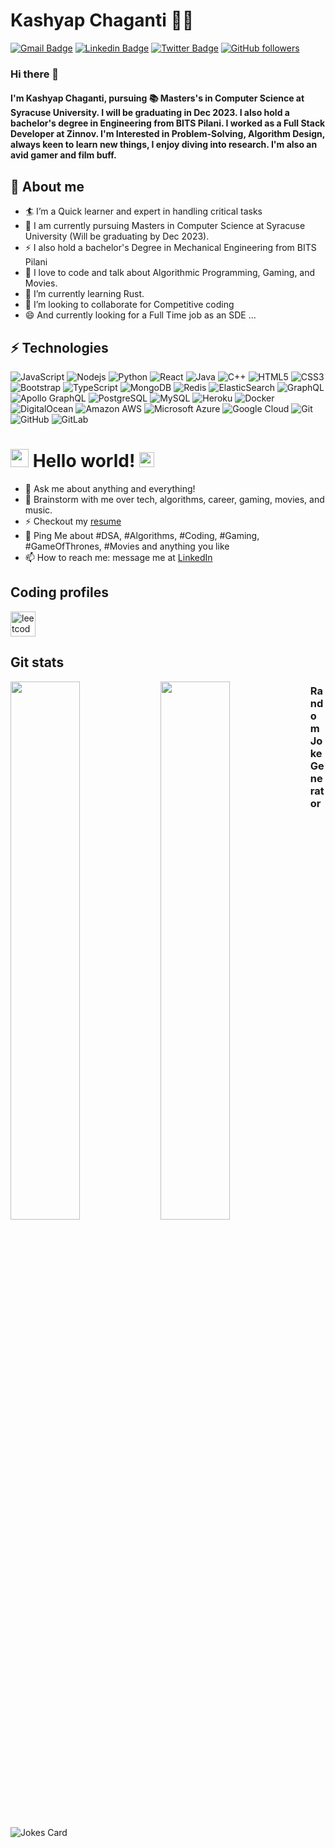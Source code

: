 # Kashyap Chaganti 👨‍💻
[![Gmail Badge](https://img.shields.io/badge/-kashyapchaganti96@gmail.com-c14438?style=flat-square&logo=Gmail&logoColor=white&link=mailto:kashyapchaganti96@gmail.com)](mailto:kashyapchaganti96@gmail.com)
[![Linkedin Badge](https://img.shields.io/badge/-kashyapchaganti-blue?style=flat-square&logo=Linkedin&logoColor=white&link=https://www.linkedin.com/in/kashyapchaganti/)](https://www.linkedin.com/in/kashyapchaganti/)
[![Twitter Badge](https://img.shields.io/badge/-@KashyapChagi-1ca0f1?style=flat-square&labelColor=1ca0f1&logo=twitter&logoColor=white&link=https://twitter.com/KashyapChagi)](https://twitter.com/KashyapChagi) 
[![GitHub followers](https://img.shields.io/github/followers/kashyapchaganti?label=Follow&style=social)](https://github.com/kashyapchaganti/?tab=follow)

### Hi there 👋

#### I'm Kashyap Chaganti, pursuing :books: Masters's in Computer Science at Syracuse University. I will be graduating in Dec 2023. I also hold a bachelor's degree in Engineering from BITS Pilani. I worked as a Full Stack Developer at Zinnov. I'm Interested in Problem-Solving, Algorithm Design, always keen to learn new things, I enjoy diving into research. I'm also an avid gamer and film buff.



## 🧐 About me

- 🏄‍ I’m a Quick learner and expert in handling critical tasks
- 🔭 I am currently pursuing Masters in Computer Science at Syracuse University (Will be graduating by Dec 2023).
- ⚡  I also hold a bachelor's Degree in Mechanical Engineering from BITS Pilani
- 🌱 I love to code and talk about Algorithmic Programming, Gaming, and Movies.
- 🔭 I’m currently learning Rust.
- 👯 I’m looking to collaborate for Competitive coding
- 😄 And currently looking for a Full Time job as an SDE ...


## ⚡ Technologies

![JavaScript](https://img.shields.io/badge/-JavaScript-black?style=flat-square&logo=javascript)
![Nodejs](https://img.shields.io/badge/-Nodejs-black?style=flat-square&logo=Node.js)
![Python](https://img.shields.io/badge/-Python-black?style=flat-square&logo=Python)
![React](https://img.shields.io/badge/-React-black?style=flat-square&logo=react)
![Java](https://img.shields.io/badge/-java-E34A86?style=flat-square&logo=java)
![C++](https://img.shields.io/badge/-C++-00599C?style=flat-square&logo=c)
![HTML5](https://img.shields.io/badge/-HTML5-E34F26?style=flat-square&logo=html5&logoColor=white)
![CSS3](https://img.shields.io/badge/-CSS3-1572B6?style=flat-square&logo=css3)
![Bootstrap](https://img.shields.io/badge/-Bootstrap-563D7C?style=flat-square&logo=bootstrap)
![TypeScript](https://img.shields.io/badge/-TypeScript-007ACC?style=flat-square&logo=typescript)
![MongoDB](https://img.shields.io/badge/-MongoDB-black?style=flat-square&logo=mongodb)
![Redis](https://img.shields.io/badge/-Redis-black?style=flat-square&logo=Redis)
![ElasticSearch](https://img.shields.io/badge/-ElasticSearch-005571?style=flat-square&logo=elasticsearch)
![GraphQL](https://img.shields.io/badge/-GraphQL-E10098?style=flat-square&logo=graphql)
![Apollo GraphQL](https://img.shields.io/badge/-Apollo%20GraphQL-311C87?style=flat-square&logo=apollo-graphql)
![PostgreSQL](https://img.shields.io/badge/-PostgreSQL-336791?style=flat-square&logo=postgresql)
![MySQL](https://img.shields.io/badge/-MySQL-black?style=flat-square&logo=mysql)
![Heroku](https://img.shields.io/badge/-Heroku-430098?style=flat-square&logo=heroku)
![Docker](https://img.shields.io/badge/-Docker-black?style=flat-square&logo=docker)
![DigitalOcean](https://img.shields.io/badge/-Digital%20Ocean-darkblue?style=flat-square&logo=digitalocean)
![Amazon AWS](https://img.shields.io/badge/Amazon%20AWS-232F3E?style=flat-square&logo=amazon-aws)
![Microsoft Azure](https://img.shields.io/badge/Microsoft%20Azure-232F7E?style=flat-square&logo=microsoft-azure)
![Google Cloud](https://img.shields.io/badge/Google%20Cloud-black?style=flat-square&logo=google-cloud)
![Git](https://img.shields.io/badge/-Git-black?style=flat-square&logo=git)
![GitHub](https://img.shields.io/badge/-GitHub-181717?style=flat-square&logo=github)
![GitLab](https://img.shields.io/badge/-GitLab-FCA121?style=flat-square&logo=gitlab)


# <img src="https://raw.githubusercontent.com/TheDudeThatCode/TheDudeThatCode/master/Assets/Hi.gif" width="29px"> Hello world!&nbsp;<img src="https://raw.githubusercontent.com/TheDudeThatCode/TheDudeThatCode/master/Assets/Earth.gif" width="24px">

- 💬 Ask me about anything and everything!
- 📄  Brainstorm with me over tech, algorithms, career, gaming, movies, and music.
- ⚡  Checkout my [resume](https://drive.google.com/file/d/1Ye6T-igM1chT1EA4y2xZIdorBlSMXQxN/view?usp=sharing)
- 💬 Ping Me about #DSA, #Algorithms, #Coding, #Gaming, #GameOfThrones, #Movies and anything you like
- 📫 How to reach me: message me at [LinkedIn](https://www.linkedin.com/in/kashyapchaganti/)

## Coding profiles

[<img src='https://cdn.jsdelivr.net/npm/simple-icons@3.0.1/icons/leetcode.svg' alt='leetcode' height='40'>](https://leetcode.com/KC96/) 

## Git stats


<img align='left' width='47%' src= 'https://github-readme-stats.vercel.app/api?username=kashyapchaganti&show_icons=true&theme=radical'>
<img align='left' width='47%' src= 'https://github-readme-stats.vercel.app/api/top-langs/?username=kashyapchaganti&layout=compact'>
  

### Random Joke Generator

![Jokes Card](https://readme-jokes.vercel.app/api)

<!--
**kashyapchaganti/kashyapchaganti** is a ✨ _special_ ✨ repository because its `README.md` (this file) appears on your GitHub profile.

Here are some ideas to get you started:

- 🔭 I’m currently working on ...
- 🌱 I’m currently learning ...
- 👯 I’m looking to collaborate on ...
- 🤔 I’m looking for help with ...
- 💬 Ask me about ...
- 📫 How to reach me: ...
- 😄 Pronouns: ...
- ⚡ Fun fact: ...
[<img src='https://cdn.jsdelivr.net/npm/simple-icons@3.0.1/icons/hackerearth.svg' alt='hackerearth' height='40'>](https://www.hackerearth.com/@kashyapchaganti)
[<img src='https://cdn.jsdelivr.net/npm/simple-icons@3.0.1/icons/hackerrank.svg' alt='hackerrank' height='40'>](https://www.hackerrank.com/kashyapchaganti)
[<img src='https://cdn.jsdelivr.net/npm/simple-icons@3.0.1/icons/codechef.svg' alt='codechef' height='40'>](https://www.codechef.com/users/kc96)
-->
